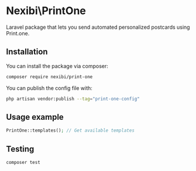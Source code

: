 # Nexibi\PrintOne

Laravel package that lets you send automated personalized postcards using Print.one.

## Installation

You can install the package via composer:

```bash
composer require nexibi/print-one
```

You can publish the config file with:

```bash
php artisan vendor:publish --tag="print-one-config"
```

## Usage example

```php
PrintOne::templates(); // Get available templates
```

## Testing

```bash
composer test
```

